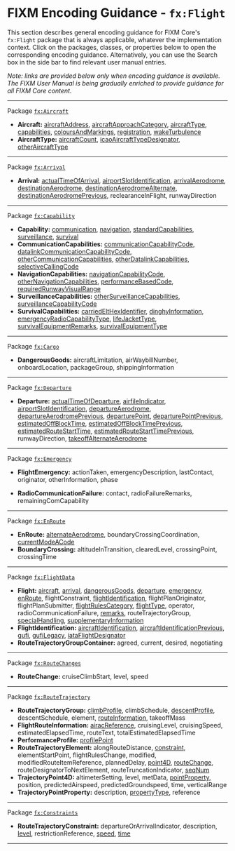 # FIXM Encoding Guidance - `fx:Flight`

This section describes general encoding guidance for FIXM Core's `fx:Flight` package that is always applicable, whatever the implementation context. 
Click on the packages, classes, or properties below to open the corresponding encoding guidance. 
Alternatively, you can use the Search box in the side bar to find relevant user manual entries.

*Note: links are provided below only when encoding guidance is available. The FIXM User Manual is being gradually enriched to provide guidance for all FIXM Core content.*

---
Package [`fx:Aircraft`]
- **Aircraft:** [aircraftAddress], [aircraftApproachCategory], [aircraftType], [capabilities], [coloursAndMarkings], [registration], [wakeTurbulence]
- **AircraftType:** [aircraftCount], [icaoAircraftTypeDesignator], [otherAircraftType]
---
Package [`fx:Arrival`]
- **Arrival:** [actualTimeOfArrival], [airportSlotIdentification], [arrivalAerodrome], [destinationAerodrome], [destinationAerodromeAlternate], [destinationAerodromePrevious], reclearanceInFlight, runwayDirection
---
Package [`fx:Capability`]
- **Capability:** [communication], [navigation], [standardCapabilities], [surveillance], [survival]
- **CommunicationCapabilities:** [communicationCapabilityCode], [datalinkCommunicationCapabilityCode], [otherCommunicationCapabilities], [otherDatalinkCapabilities], [selectiveCallingCode]
- **NavigationCapabilities:** [navigationCapabilityCode], [otherNavigationCapabilities], [performanceBasedCode], [requiredRunwayVisualRange]
- **SurveillanceCapabilities:** [otherSurveillanceCapabilities], [surveillanceCapabilityCode]
- **SurvivalCapabilities:** [carriedEltHexIdentifier], [dinghyInformation], [emergencyRadioCapabilityType], [lifeJacketType], [survivalEquipmentRemarks], [survivalEquipmentType]
---
Package [`fx:Cargo`]
- **DangerousGoods:** aircraftLimitation, airWaybillNumber, onboardLocation, packageGroup, shippingInformation
<!-- - **fx:DangerousGoodsPackageGroup:** dangerousGoodsPackage, shipmentDimensions -->
<!-- - **fx:DangerousGoodsPackage:** allPackedInOne, compatibilityGroup, dangerousGoodsLimitation, dangerousGoodsQuantity, hazardClass, packingGroup, properShippingName, radioactiveMaterials, shipmentDimensions, subsidiaryHazardClass, unNumber -->
---
Package [`fx:Departure`]
- **Departure:** [actualTimeOfDeparture], [airfileIndicator], [airportSlotIdentification], [departureAerodrome], [departureAerodromePrevious], [departurePoint], [departurePointPrevious], [estimatedOffBlockTime], [estimatedOffBlockTimePrevious], [estimatedRouteStartTime], [estimatedRouteStartTimePrevious], runwayDirection, [takeoffAlternateAerodrome]
---
Package [`fx:Emergency`]
- **FlightEmergency:** actionTaken, emergencyDescription, lastContact, originator, otherInformation, phase
<!-- - **fx:LastContactType:** lastContactFrequency, lastContactTime, lastContactUnit, position -->
- **RadioCommunicationFailure:** contact, radioFailureRemarks, remainingComCapability
---
Package [`fx:EnRoute`]
- **EnRoute:** [alternateAerodrome], boundaryCrossingCoordination, [currentModeACode]
- **BoundaryCrossing:** altitudeInTransition, clearedLevel, crossingPoint, crossingTime
---
Package [`fx:FlightData`]
- **Flight:** [aircraft], [arrival], [dangerousGoods], [departure], [emergency], [enRoute], flightConstraint, [flightIdentification], flightPlanOriginator, flightPlanSubmitter, [flightRulesCategory], [flightType], operator, radioCommunicationFailure, [remarks], routeTrajectoryGroup, [specialHandling], [supplementaryInformation]
- **FlightIdentification:** [aircraftIdentification], [aircraftIdentificationPrevious], [gufi], [gufiLegacy], [iataFlightDesignator]
- **RouteTrajectoryGroupContainer:** agreed, current, desired, negotiating
---
Package [`fx:RouteChanges`]
- **RouteChange:** cruiseClimbStart, level, speed 
---
Package [`fx:RouteTrajectory`]
- **RouteTrajectoryGroup:** [climbProfile], climbSchedule, [descentProfile], descentSchedule, element, [routeInformation], takeoffMass
- **FlightRouteInformation:** [airacReference], cruisingLevel, cruisingSpeed, estimatedElapsedTime, routeText, totalEstimatedElapsedTime
- **PerformanceProfile:** [profilePoint]
- **RouteTrajectoryElement:** alongRouteDistance, [constraint], elementStartPoint, flightRulesChange, modified, modifiedRouteItemReference, plannedDelay, [point4D], [routeChange], routeDesignatorToNextElement, routeTruncationIndicator, [seqNum]
- **TrajectoryPoint4D:** altimeterSetting, level, metData, [pointProperty], position, predictedAirspeed, predictedGroundspeed, time, verticalRange
- **TrajectoryPointProperty:** description, [propertyType], reference
---
Package [`fx:Constraints`]
- **RouteTrajectoryConstraint:** departureOrArrivalIndicator, description, [level], restrictionReference, [speed], [time]
---

<!----------------------------------------------------->
<!-- Links for fx:Aircraft -->
[`fx:Aircraft`]: general-guidance/fx_Aircraft
[aircraftAddress]: general-guidance/fx_Aircraft?id=aircraftaddress
[aircraftType]: general-guidance/fx_Aircraft?id=aircrafttype
[registration]: general-guidance/fx_Aircraft?id=registration
[capabilities]: general-guidance/fx_Capability
[aircraftCount]: general-guidance/fx_Aircraft?id=aircraftcount
[aircraftApproachCategory]: general-guidance/fx_Aircraft?id=aircraftApproachCategory
[coloursAndMarkings]: general-guidance/fx_Aircraft?id=coloursAndMarkings
[wakeTurbulence]: general-guidance/fx_Aircraft?id=wakeTurbulence
[icaoAircraftTypeDesignator]: general-guidance/fx_Aircraft?id=icaoAircraftTypeDesignator
[otherAircraftType]: general-guidance/fx_Aircraft?id=otherAircraftType

<!-- Links for fx:Arrival -->
[`fx:Arrival`]: general-guidance/fx_Arrival
[destinationAerodromePrevious]: general-guidance/fx_FlightData?id=aircraftidentificationprevious
[actualTimeOfArrival]: general-guidance/fx_Arrival?id=actualTimeOfArrival
[arrivalAerodrome]: general-guidance/fx_Arrival?id=destinationaerodrome-arrivalaerodrome
[destinationAerodrome]: general-guidance/fx_Arrival?id=destinationaerodrome-arrivalaerodrome
[destinationAerodromeAlternate]: general-guidance/fx_Arrival?id=destinationAerodromeAlternate

<!-- Links for fx:Capability -->
[`fx:Capability`]: general-guidance/fx_Capability
[communication]: general-guidance/fx_Capability?id=communication
[selectiveCallingCode]: general-guidance/fx_Capability?id=selectivecallingcode
[navigation]: general-guidance/fx_Capability?id=navigation
[standardCapabilities]: general-guidance/fx_Capability?id=standardCapabilities
[surveillance]: general-guidance/fx_Capability?id=surveillance
[survival]: general-guidance/fx_Capability?id=survival
[communicationCapabilityCode]: general-guidance/fx_Capability?id=communicationCapabilityCode
[datalinkCommunicationCapabilityCode]: general-guidance/fx_Capability?id=datalinkCommunicationCapabilityCode
[otherCommunicationCapabilities]: general-guidance/fx_Capability?id=othercommunicationcapabilities-otherdatalinkcapabilities
[otherDatalinkCapabilities]: general-guidance/fx_Capability?id=othercommunicationcapabilities-otherdatalinkcapabilities
[navigationCapabilityCode]: general-guidance/fx_Capability?id=navigationCapabilityCode
[otherNavigationCapabilities]: general-guidance/fx_Capability?id=otherNavigationCapabilities
[performanceBasedCode]: general-guidance/fx_Capability?id=performanceBasedCode
[requiredRunwayVisualRange]: general-guidance/fx_Capability?id=requiredRunwayVisualRange
[otherSurveillanceCapabilities]: general-guidance/fx_Capability?id=otherSurveillanceCapabilities
[surveillanceCapabilityCode]: general-guidance/fx_Capability?id=surveillanceCapabilityCode
[carriedEltHexIdentifier]: general-guidance/fx_Capability?id=carriedEltHexIdentifier
[dinghyInformation]: general-guidance/fx_Capability?id=dinghyInformation
[emergencyRadioCapabilityType]: general-guidance/fx_Capability?id=emergencyRadioCapabilityType
[lifeJacketType]: general-guidance/fx_Capability?id=lifeJacketType
[survivalEquipmentRemarks]: general-guidance/fx_Capability?id=survivalequipmenttype-survivalequipmentremarks
[survivalEquipmentType]: general-guidance/fx_Capability?id=survivalequipmenttype-survivalequipmentremarks


<!-- Links for fx:Cargo -->
[`fx:Cargo`]: general-guidance/fx_Cargo

<!-- Links for fx:Departure -->
[`fx:Departure`]: general-guidance/fx_Departure
[airfileIndicator]: general-guidance/fx_Departure?id=airfileindicator
[airportslotidentification]: general-guidance/fx_Departure?id=airportslotidentification
[departureAerodrome]: general-guidance/fx_Departure?id=departureaerodrome-departurepoint
[departureAerodromePrevious]: general-guidance/fx_FlightData?id=aircraftidentificationprevious
[departurePoint]: general-guidance/fx_Departure?id=departureaerodrome-departurepoint
[departurePointPrevious]: general-guidance/fx_FlightData?id=aircraftidentificationprevious
[estimatedOffBlockTime]: general-guidance/fx_Departure?id=estimatedoffblocktime-estimatedroutestarttime
[estimatedOffBlockTimePrevious]: general-guidance/fx_FlightData?id=aircraftidentificationprevious
[estimatedRouteStartTime]: general-guidance/fx_Departure?id=estimatedoffblocktime-estimatedroutestarttime
[estimatedRouteStartTimePrevious]: general-guidance/fx_FlightData?id=aircraftidentificationprevious
[actualTimeOfDeparture]: general-guidance/fx_Departure?id=actualTimeOfDeparture
[takeoffAlternateAerodrome]: general-guidance/fx_Departure?id=takeoffAlternateAerodrome

<!-- Links for fx:Emergency -->
[`fx:Emergency`]: general-guidance/fx_Emergency

<!-- Links for fx:EnRoute -->
[`fx:EnRoute`]: general-guidance/fx_EnRoute
[alternateAerodrome]: general-guidance/fx_EnRoute?id=alternateAerodrome
[currentModeACode]: general-guidance/fx_EnRoute?id=currentModeACode

<!-- Links for fx:FlightData -->
[`fx:FlightData`]: general-guidance/fx_FlightData
[aircraft]: general-guidance/fx_Aircraft?id=encoding-guidance-for-fxaircraft
[arrival]: general-guidance/fx_Arrival?id=encoding-guidance-for-fxarrival
[dangerousGoods]: general-guidance/fx_Cargo?id=encoding-guidance-for-fxcargo
[departure]: general-guidance/fx_Departure?id=encoding-guidance-for-fxdeparture
[emergency]: general-guidance/fx_Emergency?id=encoding-guidance-for-fxemergency
[enRoute]: general-guidance/fx_EnRoute?id=encoding-guidance-for-fxenroute
[flightIdentification]: general-guidance/fx_FlightData?id=flightidentification
[aircraftIdentification]: general-guidance/fx_FlightData?id=aircraftidentification
[aircraftIdentificationPrevious]: general-guidance/fx_FlightData?id=aircraftidentificationprevious
[gufi]: general-guidance/fx_FlightData?id=gufi
[gufiLegacy]: general-guidance/fx_FlightData?id=compatibility-with-fixm-core-420
[flightRulesCategory]: general-guidance/fx_FlightData?id=flightRulesCategory
[flightType]: general-guidance/fx_FlightData?id=flightType
[remarks]: general-guidance/fx_FlightData?id=remarks
[specialHandling]: general-guidance/fx_FlightData?id=specialHandling
[supplementaryInformation]: general-guidance/fx_FlightData?id=supplementaryInformation
[iataFlightDesignator]: general-guidance/fx_FlightData?id=iataFlightDesignator


<!-- Links for fx:RouteChanges -->
[`fx:RouteChanges`]: general-guidance/fx_RouteChanges

<!-- Links for fx:RouteTrajectory -->
[`fx:RouteTrajectory`]: general-guidance/fx_RouteTrajectory
[climbProfile]: general-guidance/fx_RouteTrajectory?id=climbprofile-descentprofile
[descentProfile]: general-guidance/fx_RouteTrajectory?id=climbprofile-descentprofile
[profilePoint]: general-guidance/fx_RouteTrajectory?id=climbprofile-descentprofile
[routeInformation]: general-guidance/fx_RouteTrajectory?id=routeinformation
[point4D]: general-guidance/fx_RouteTrajectory?id=point4d
[pointProperty]: general-guidance/fx_RouteTrajectory?id=pointproperty
[propertyType]: general-guidance/fx_RouteTrajectory?id=pointproperty
[element]: general-guidance/fx_RouteTrajectory?id=element
[airacReference]: general-guidance/fx_RouteTrajectory?id=airacreference
[constraint]: general-guidance/fx_Constraints?id=encoding-guidance-for-fxconstraints
[routeChange]: general-guidance/fx_RouteChanges?id=encoding-guidance-for-fxroutechanges
[seqNum]: general-guidance/fb_Types?id=count-sequence-numbers

<!-- Links for fx:Constraints -->
[`fx:Constraints`]: general-guidance/fx_Constraints
[level]: general-guidance/fx_Constraints?id=level
[speed]: general-guidance/fx_Constraints?id=speed
[time]: general-guidance/fx_Constraints?id=time

<!----------------------------------------------------->
<!-----------------------------------------------------> 
